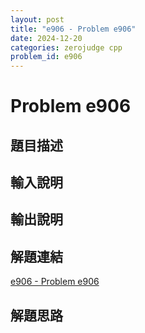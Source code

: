 ```yaml
---
layout: post
title: "e906 - Problem e906"
date: 2024-12-20
categories: zerojudge cpp
problem_id: e906
---
```


# Problem e906

## 題目描述



## 輸入說明



## 輸出說明



## 解題連結

[e906 - Problem e906](https://zerojudge.tw/ShowProblem?problemid=e906)

## 解題思路

